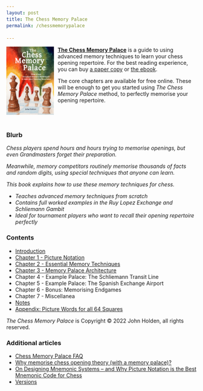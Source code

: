 ```yaml
---
layout: post
title: The Chess Memory Palace
permalink: /chessmemorypalace

---
```


<a href="https://smile.amazon.com/dp/B0BR9DQMVS"><img src="/assets/homepage/ChessCover4.png" height="25%" width="25%" style="margin: 0px 10px 20px 0px; float: left;">
<b>The Chess Memory Palace</b></a> is a guide to using advanced memory techniques to learn your chess opening repertoire. For the best reading experience, you can buy [a paper copy](https://smile.amazon.com/dp/B0BR9DQMVS) or [the ebook](https://www.etsy.com/listing/1368398070).

The core chapters are available for free online. These will be enough to get you started using *The Chess Memory Palace* method, to perfectly memorise your opening repertoire.
<div style="clear: both;"></div>

### Blurb

*Chess players spend hours and hours trying to memorise openings, but even Grandmasters forget their preparation.*

*Meanwhile, memory competitors routinely memorise thousands of facts and random digits, using special techniques that anyone can learn.*

*This book explains how to use these memory techniques for chess.*

- *Teaches advanced memory techniques from scratch*
- *Contains full worked examples in the Ruy Lopez Exchange and Schliemann Gambit*
- *Ideal for tournament players who want to recall their opening repertoire perfectly*

### Contents
- [Introduction](/chessmemorypalace/introduction)
- [Chapter 1 - Picture Notation](/chessmemorypalace/chapter1)
- [Chapter 2 - Essential Memory Techniques](/chessmemorypalace/chapter2)
- [Chapter 3 - Memory Palace Architecture](/chessmemorypalace/chapter3)
- Chapter 4 - Example Palace: The Schliemann Transit Line
- Chapter 5 - Example Palace: The Spanish Exchange Airport
- Chapter 6 - Bonus: Memorising Endgames
- Chapter 7 - Miscellanea
- [Notes](/chessmemorypalace/notes)
- [Appendix: Picture Words for all 64 Squares](/chessmemorypalace/appendix)

*The Chess Memory Palace* is Copyright © 2022 John Holden, all rights reserved. 

### Additional articles
- [Chess Memory Palace FAQ](/chessmemorypalace/faq)
- [Why memorise chess opening theory (with a memory palace)?](/whymemoriseopenings)
- [On Designing Mnemonic Systems – and Why Picture Notation is the Best Mnemonic Code for Chess](/theoryofmnemonics)
- [Versions](/chessmemorypalace/versions)
